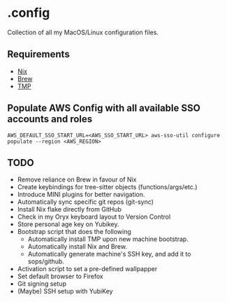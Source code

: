# .config

Collection of all my MacOS/Linux configuration files.

## Requirements

- [Nix](https://nixos.org/download/)
- [Brew](https://brew.sh/)
- [TMP](https://github.com/tmux-plugins/tpm?tab=readme-ov-file#installation)

## Populate AWS Config with all available SSO accounts and roles

```
AWS_DEFAULT_SSO_START_URL=<AWS_SSO_START_URL> aws-sso-util configure populate --region <AWS_REGION>

```

## TODO

- Remove reliance on Brew in favour of Nix
- Create keybindings for tree-sitter objects (functions/args/etc.)
- Introduce MINI plugins for better navigation.
- Automatically sync specific git repos (git-sync)
- Install Nix flake directly from GitHub
- Check in my Oryx keyboard layout to Version Control
- Store personal age key on Yubikey.
- Bootstrap script that does the following
  - Automatically install TMP upon new machine bootstrap.
  - Automatically install Nix and Brew.
  - Automatically generate machine's SSH key, and add it to sops/github.
- Activation script to set a pre-defined wallpapper
- Set default browser to Firefox
- Git signing setup
- (Maybe) SSH setup with YubiKey
